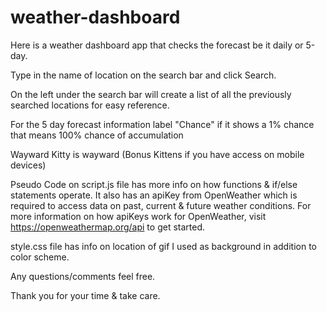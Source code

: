 # weather-dashboard
Here is a weather dashboard app that checks the forecast be it daily or 5-day.

Type in the name of location on the search bar and click Search.

On the left under the search bar will create a list of all the previously searched locations for easy reference.

For the 5 day forecast information label "Chance" if it shows a 1% chance that means 100% chance of accumulation

Wayward Kitty is wayward (Bonus Kittens if you have access on mobile devices)

Pseudo Code on script.js file has more info on how functions & if/else statements operate. It also has an apiKey from OpenWeather which is required to access data on past, current & future weather conditions. For more information on how apiKeys work for OpenWeather, visit https://openweathermap.org/api to get started.

style.css file has info on location of gif I used as background in addition to color scheme.

Any questions/comments feel free.

Thank you for your time & take care.